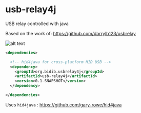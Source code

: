 # usb-relay4j
USB relay controlled with java


Based on the work of: https://github.com/darrylb123/usbrelay

![alt text](https://raw.githubusercontent.com/darrylb123/usbrelay/master/usbrelay.jpg "USB Relay")

```xml
<dependencies>

  <!-- hid4java for cross-platform HID USB -->
  <dependency>
    <groupId>org.bidib.usbrelay4j</groupId>
    <artifactId>usb-relay4j</artifactId>
    <version>0.1-SNAPSHOT</version>
  </dependency>

</dependencies>
```


Uses ```hid4java``` : https://github.com/gary-rowe/hid4java